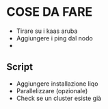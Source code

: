 # COSE DA FARE

- Tirare su i kaas aruba
- Aggiungere i ping dal nodo 
- 

## Script

- Aggiungere installazione liqo
- Parallelizzare (opzionale)
- Check se un cluster esiste già